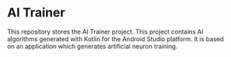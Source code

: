# AI Trainer
This repository stores the AI Trainer project. This project contains AI algorithms generated with Kotlin for the Android Studio platform. It is based on an application which generates artificial neuron training.
